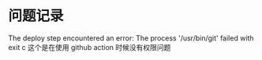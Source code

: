 # 问题记录

The deploy step encountered an error: The process '/usr/bin/git' failed with exit c
这个是在使用 github action 时候没有权限问题
